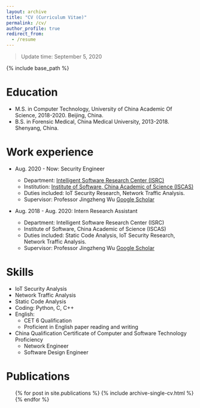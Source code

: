 ```yaml
---
layout: archive
title: "CV (Curriculum Vitae)"
permalink: /cv/
author_profile: true
redirect_from:
  - /resume
---
```

> Update time: September 5, 2020

{% include base_path %}

Education
======

* M.S. in Computer Technology, University of China Academic Of Science, 2018-2020. Beijing, China.
* B.S. in Forensic Medical, China Medical University, 2013-2018. Shenyang, China.

Work experience
======
* Aug. 2020 - Now: Security Engineer
  * Department: [Intelligent Software Research Center (ISRC)](https://isrc.iscas.ac.cn/)
  * Institution: [Institute of Software, China Academic of Science (ISCAS)](http://www.iscas.ac.cn/)
  * Duties included: IoT Security Research, Network Traffic Analysis.
  * Supervisor: Professor Jingzheng Wu [Google Scholar](https://scholar.google.com/citations?user=ePUcUP4AAAAJ&hl=en)

* Aug. 2018 - Aug. 2020: Intern Research Assistant
  * Department: Intelligent Software Research Center (ISRC)
  * Institute of Software, China Academic of Science (ISCAS)
  * Duties included: Static Code Analysis, IoT Security Research, Network Traffic Analysis.
  * Supervisor: Professor Jingzheng Wu [Google Scholar](https://scholar.google.com/citations?user=ePUcUP4AAAAJ&hl=en)

Skills
======

* IoT Security Analysis
* Network Traffic Analysis
* Static Code Analysis
* Coding: Python, C, C++
* English:
  * CET 6 Qualification
  * Proficient in English paper reading and writing
* China Qualification Certificate of Computer and Software Technology Proficiency
  * Network Engineer
  * Software Design Engineer

Publications
======
  <ul>{% for post in site.publications %}
    {% include archive-single-cv.html %}
  {% endfor %}</ul>
  
<!-- Talks
======
  <ul>{% for post in site.talks %}
    {% include archive-single-talk-cv.html %}
  {% endfor %}</ul>
  
Teaching
======
  <ul>{% for post in site.teaching %}
    {% include archive-single-cv.html %}
  {% endfor %}</ul>
  
Service and leadership
======
* Currently signed in to 43 different slack teams -->
